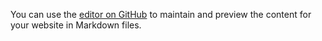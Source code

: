 You can use the [editor on GitHub](https://github.com/isortegah/isortegah.github.io/edit/master/README.md) to maintain and preview the content for your website in Markdown files.
